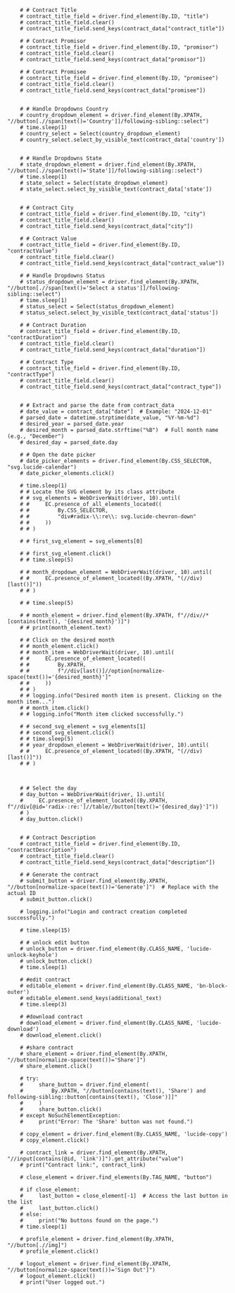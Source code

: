         # # Contract Title
        # contract_title_field = driver.find_element(By.ID, "title")
        # contract_title_field.clear()
        # contract_title_field.send_keys(contract_data["contract_title"])
        
        # # Contract Promisor
        # contract_title_field = driver.find_element(By.ID, "promisor")
        # contract_title_field.clear()
        # contract_title_field.send_keys(contract_data["promisor"])
        
        # # Contract Promisee
        # contract_title_field = driver.find_element(By.ID, "promisee")
        # contract_title_field.clear()
        # contract_title_field.send_keys(contract_data["promisee"])
        

        # # Handle Dropdowns Country
        # country_dropdown_element = driver.find_element(By.XPATH, "//button[.//span[text()='Country']]/following-sibling::select")
        # time.sleep(1)
        # country_select = Select(country_dropdown_element)
        # country_select.select_by_visible_text(contract_data['country'])

        
        # # Handle Dropdowns State
        # state_dropdown_element = driver.find_element(By.XPATH, "//button[.//span[text()='State']]/following-sibling::select")
        # time.sleep(1)
        # state_select = Select(state_dropdown_element)
        # state_select.select_by_visible_text(contract_data['state'])

        
        # # Contract City
        # contract_title_field = driver.find_element(By.ID, "city")
        # contract_title_field.clear()
        # contract_title_field.send_keys(contract_data["city"])
        
        # # Contract Value
        # contract_title_field = driver.find_element(By.ID, "contractValue")
        # contract_title_field.clear()
        # contract_title_field.send_keys(contract_data["contract_value"])
        
        # # Handle Dropdowns Status
        # status_dropdown_element = driver.find_element(By.XPATH, "//button[.//span[text()='Select a status']]/following-sibling::select")
        # time.sleep(1)
        # status_select = Select(status_dropdown_element)
        # status_select.select_by_visible_text(contract_data['status'])
        
        # # Contract Duration
        # contract_title_field = driver.find_element(By.ID, "contractDuration")
        # contract_title_field.clear()
        # contract_title_field.send_keys(contract_data["duration"])
        
        # # Contract Type
        # contract_title_field = driver.find_element(By.ID, "contractType")
        # contract_title_field.clear()
        # contract_title_field.send_keys(contract_data["contract_type"])
        
        
        # # Extract and parse the date from contract_data
        # date_value = contract_data["date"]  # Example: "2024-12-01"
        # parsed_date = datetime.strptime(date_value, "%Y-%m-%d")
        # desired_year = parsed_date.year
        # desired_month = parsed_date.strftime("%B")  # Full month name (e.g., "December")
        # desired_day = parsed_date.day

        # # Open the date picker
        # date_picker_elements = driver.find_element(By.CSS_SELECTOR, "svg.lucide-calendar")
        # date_picker_elements.click()
        
        # time.sleep(1)
        # # Locate the SVG element by its class attribute
        # # svg_elements = WebDriverWait(driver, 10).until(
        # #     EC.presence_of_all_elements_located((
        # #         By.CSS_SELECTOR,
        # #         "div#radix-\\:re\\: svg.lucide-chevron-down"
        # #     ))
        # # )

        # # first_svg_element = svg_elements[0]  
        
        # # first_svg_element.click()
        # # time.sleep(5)
        
        # # month_dropdown_element = WebDriverWait(driver, 10).until(
        # #     EC.presence_of_element_located((By.XPATH, "(//div)[last()]"))
        # # )
        
        # # time.sleep(5)

        # # month_element = driver.find_element(By.XPATH, f"//div//*[contains(text(), '{desired_month}')]")
        # # print(month_element.text)

        # # Click on the desired month
        # # month_element.click()
        # # month_item = WebDriverWait(driver, 10).until(
        # #     EC.presence_of_element_located((
        # #         By.XPATH,
        # #         f"//div[last()]//option[normalize-space(text())='{desired_month}']"
        # #     ))
        # # )
        # # logging.info("Desired month item is present. Clicking on the month item...")
        # # month_item.click()
        # # logging.info("Month item clicked successfully.")
        
        # # second_svg_element = svg_elements[1]  
        # # second_svg_element.click()
        # # time.sleep(5)
        # # year_dropdown_element = WebDriverWait(driver, 10).until(
        # #     EC.presence_of_element_located((By.XPATH, "(//div)[last()]"))
        # # )

        

        # # Select the day
        # day_button = WebDriverWait(driver, 1).until(
        #     EC.presence_of_element_located((By.XPATH, f"//div[@id='radix-:re:']//table//button[text()='{desired_day}']"))
        # )
        # day_button.click()


        # # Contract Description
        # contract_title_field = driver.find_element(By.ID, "contractDescription")
        # contract_title_field.clear()
        # contract_title_field.send_keys(contract_data["description"])

        # # Generate the contract
        # submit_button = driver.find_element(By.XPATH, "//button[normalize-space(text())='Generate']")  # Replace with the actual ID
        # submit_button.click()
        
        # logging.info("Login and contract creation completed successfully.")
        
        # time.sleep(15)
        
        # # unlock edit button
        # unlock_button = driver.find_element(By.CLASS_NAME, 'lucide-unlock-keyhole')
        # unlock_button.click()
        # time.sleep(1)
        
        # #edit contract
        # editable_element = driver.find_element(By.CLASS_NAME, 'bn-block-outer')
        # editable_element.send_keys(additional_text)
        # time.sleep(3)
        
        # #download contract
        # download_element = driver.find_element(By.CLASS_NAME, 'lucide-download')
        # download_element.click()      

        # #share contract
        # share_element = driver.find_element(By.XPATH, "//button[normalize-space(text())='Share']")
        # share_element.click()
        
        # try:
        #     share_button = driver.find_element(
        #         By.XPATH, "//button[contains(text(), 'Share') and following-sibling::button[contains(text(), 'Close')]]"
        #     )
        #     share_button.click()
        # except NoSuchElementException:
        #     print("Error: The 'Share' button was not found.")

        # copy_element = driver.find_element(By.CLASS_NAME, 'lucide-copy')
        # copy_element.click()
        
        # contract_link = driver.find_element(By.XPATH, "//input[contains(@id, 'link')]").get_attribute("value")
        # print("Contract link:", contract_link)
        
        # close_element = driver.find_elements(By.TAG_NAME, "button")
        
        # if close_element:
        #     last_button = close_element[-1]  # Access the last button in the list
        #     last_button.click()
        # else:
        #     print("No buttons found on the page.")
        # time.sleep(1)
           
        # profile_element = driver.find_element(By.XPATH, "//button[.//img]")
        # profile_element.click()
        
        # logout_element = driver.find_element(By.XPATH, "//button[normalize-space(text())='Sign Out']")
        # logout_element.click()
        # print("User logged out.")